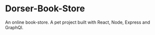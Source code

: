# Dorser-Book-Store
An online book-store. A pet project built with React, Node, Express and GraphQl.
